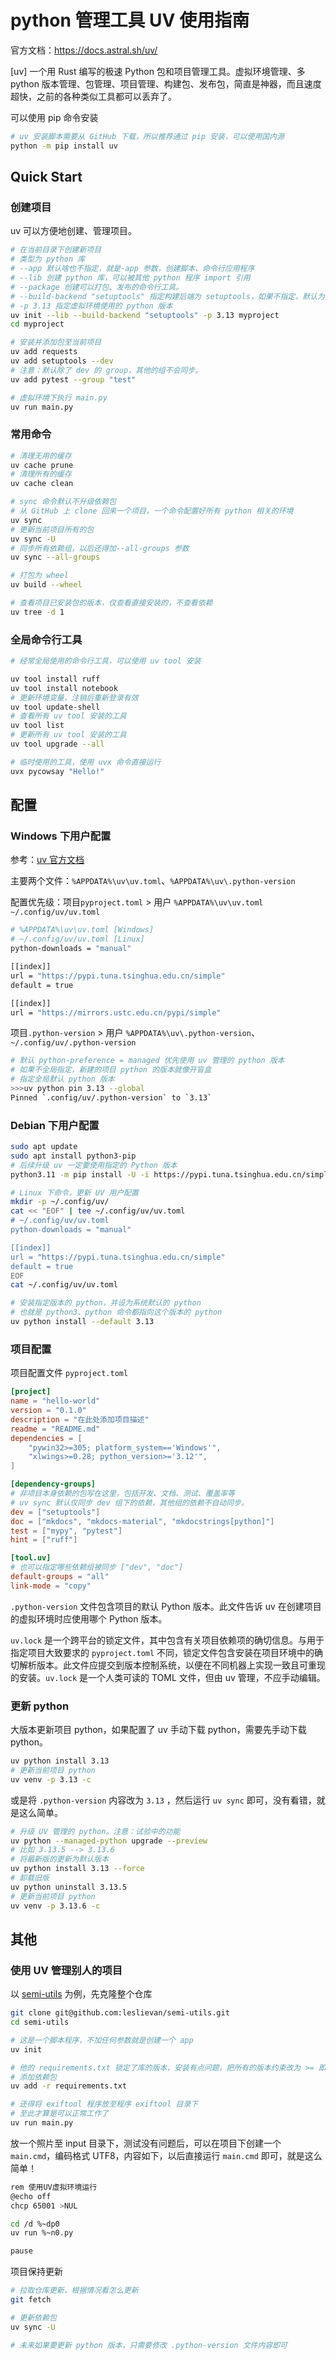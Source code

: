 # python 管理工具 UV 使用指南

官方文档：<https://docs.astral.sh/uv/>

[uv] 一个用 Rust 编写的极速 Python 包和项目管理工具。虚拟环境管理、多 python 版本管理、包管理、项目管理、构建包、发布包，简直是神器，而且速度超快，之前的各种类似工具都可以丢弃了。

可以使用 pip 命令安装

```sh
# uv 安装脚本需要从 GitHub 下载，所以推荐通过 pip 安装，可以使用国内源
python -m pip install uv
```

## Quick Start

### 创建项目

uv 可以方便地创建、管理项目。

```sh
# 在当前目录下创建新项目
# 类型为 python 库
# --app 默认啥也不指定，就是-app 参数，创建脚本、命令行应用程序
# --lib 创建 python 库，可以被其他 python 程序 import 引用
# --package 创建可以打包、发布的命令行工具。
# --build-backend "setuptools" 指定构建后端为 setuptools，如果不指定，默认为 uv_build，官方文档里说了，未来会抛弃 uv_buil，改用 hatch
# -p 3.13 指定虚拟环境使用的 python 版本
uv init --lib --build-backend "setuptools" -p 3.13 myproject
cd myproject

# 安装并添加包至当前项目
uv add requests
uv add setuptools --dev
# 注意：默认除了 dev 的 group，其他的组不会同步。
uv add pytest --group "test"

# 虚拟环境下执行 main.py
uv run main.py
```

### 常用命令

```sh
# 清理无用的缓存
uv cache prune
# 清理所有的缓存
uv cache clean

# sync 命令默认不升级依赖包
# 从 GitHub 上 clone 回来一个项目，一个命令配置好所有 python 相关的环境
uv sync
# 更新当前项目所有的包
uv sync -U
# 同步所有依赖组，以后还得加--all-groups 参数
uv sync --all-groups

# 打包为 wheel
uv build --wheel

# 查看项目已安装包的版本，仅查看直接安装的，不查看依赖
uv tree -d 1
```

### 全局命令行工具

```sh
# 经常全局使用的命令行工具，可以使用 uv tool 安装

uv tool install ruff
uv tool install notebook
# 更新环境变量，注销后重新登录有效
uv tool update-shell
# 查看所有 uv tool 安装的工具
uv tool list
# 更新所有 uv tool 安装的工具
uv tool upgrade --all

# 临时使用的工具，使用 uvx 命令直接运行
uvx pycowsay "Hello!"
```

## 配置

### Windows 下用户配置

参考：[uv 官方文档](https://docs.astral.sh/uv/concepts/configuration-files/)

主要两个文件：`%APPDATA%\uv\uv.toml`、`%APPDATA%\uv\.python-version`

配置优先级：项目`pyproject.toml` > 用户 `%APPDATA%\uv\uv.toml` `~/.config/uv/uv.toml`

```sh
# %APPDATA%\uv\uv.toml [Windows]
# ~/.config/uv/uv.toml [Linux]
python-downloads = "manual"

[[index]]
url = "https://pypi.tuna.tsinghua.edu.cn/simple"
default = true

[[index]]
url = "https://mirrors.ustc.edu.cn/pypi/simple"
```

项目`.python-version` > 用户 `%APPDATA%\uv\.python-version`、`~/.config/uv/.python-version`

```sh
# 默认 python-preference = managed 优先使用 uv 管理的 python 版本
# 如果不全局指定，新建的项目 python 的版本就像开盲盒
# 指定全局默认 python 版本
>>>uv python pin 3.13 --global
Pinned `.config/uv/.python-version` to `3.13`
```

### Debian 下用户配置

```sh
sudo apt update
sudo apt install python3-pip
# 后续升级 uv 一定要使用指定的 Python 版本
python3.11 -m pip install -U -i https://pypi.tuna.tsinghua.edu.cn/simple --break-system-packages uv

# Linux 下命令，更新 UV 用户配置
mkdir -p ~/.config/uv/
cat << "EOF" | tee ~/.config/uv/uv.toml
# ~/.config/uv/uv.toml
python-downloads = "manual"

[[index]]
url = "https://pypi.tuna.tsinghua.edu.cn/simple"
default = true
EOF
cat ~/.config/uv/uv.toml

# 安装指定版本的 python，并设为系统默认的 python
# 也就是 python3、python 命令都指向这个版本的 python
uv python install --default 3.13
```

### 项目配置

项目配置文件 `pyproject.toml`

```toml
[project]
name = "hello-world"
version = "0.1.0"
description = "在此处添加项目描述"
readme = "README.md"
dependencies = [
    "pywin32>=305; platform_system=='Windows'",
    "xlwings>=0.28; python_version>='3.12'",
]

[dependency-groups]
# 非项目本身依赖的包写在这里，包括开发、文档、测试、覆盖率等
# uv sync 默认仅同步 dev 组下的依赖，其他组的依赖不自动同步。
dev = ["setuptools"]
doc = ["mkdocs", "mkdocs-material", "mkdocstrings[python]"]
test = ["mypy", "pytest"]
hint = ["ruff"]

[tool.uv]
# 也可以指定哪些依赖组被同步 ["dev", "doc"]
default-groups = "all"
link-mode = "copy"
```

`.python-version` 文件包含项目的默认 Python 版本。此文件告诉 uv 在创建项目的虚拟环境时应使用哪个 Python 版本。

`uv.lock` 是一个跨平台的锁定文件，其中包含有关项目依赖项的确切信息。与用于指定项目大致要求的 `pyproject.toml` 不同，锁定文件包含安装在项目环境中的确切解析版本。此文件应提交到版本控制系统，以便在不同机器上实现一致且可重现的安装。`uv.lock` 是一个人类可读的 TOML 文件，但由 uv 管理，不应手动编辑。

### 更新 python

大版本更新项目 python，如果配置了 uv 手动下载 python，需要先手动下载 python。

```sh
uv python install 3.13
# 更新当前项目 python
uv venv -p 3.13 -c
```

或是将 `.python-version` 内容改为 `3.13` ，然后运行 `uv sync` 即可，没有看错，就是这么简单。

```sh
# 升级 UV 管理的 python。注意：试验中的功能
uv python --managed-python upgrade --preview
# 比如 3.13.5 --> 3.13.6
# 将最新版的更新为默认版本
uv python install 3.13 --force
# 卸载旧版
uv python uninstall 3.13.5
# 更新当前项目 python
uv venv -p 3.13.6 -c
```

## 其他

### 使用 UV 管理别人的项目

以 [semi-utils](https://github.com/leslievan/semi-utils) 为例，先克隆整个仓库

```sh
git clone git@github.com:leslievan/semi-utils.git
cd semi-utils

# 这是一个脚本程序，不加任何参数就是创建一个 app
uv init

# 他的 requirements.txt 锁定了库的版本，安装有点问题，把所有的版本约束改为 >= 即可。
# 添加依赖包
uv add -r requirements.txt

# 还得将 exiftool 程序放至程序 exiftool 目录下
# 至此才算是可以正常工作了
uv run main.py
```

放一个照片至 input 目录下，测试没有问题后，可以在项目下创建一个 `main.cmd`，编码格式 UTF8，内容如下，以后直接运行 `main.cmd` 即可，就是这么简单！

```sh
rem 使用UV虚拟环境运行
@echo off
chcp 65001 >NUL

cd /d %~dp0
uv run %~n0.py

pause
```

项目保持更新

```sh
# 拉取仓库更新，根据情况看怎么更新
git fetch

# 更新依赖包
uv sync -U

# 未来如果要更新 python 版本，只需要修改 .python-version 文件内容即可
```
